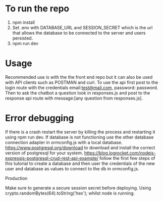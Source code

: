 # To run the repo

1. npm install
1. Set .env with DATABASE_URL and SESSION_SECRET which is the url that allows the database to be connected to the server and users persisted.
1. npm run dev

# Usage

Recommended use is with the the front end repo but it can also be used with API clients such as POSTMAN and curl.
To use the api first post to the login route with the credentials email:test@mail.com, password: password.
Then to ask the chatbot a question look in responses.js and post to the response api route with
message:[any question from responses.js].

# Error debugging

If there is a crash restart the server by killing the process and restarting it using npm run dev.
If database is not functioning use the other database connection adapter in ormconfig.js with a local database.
https://www.postgresql.org/download to download and install the correct version of postgresql for your system.
https://blog.logrocket.com/nodejs-expressjs-postgresql-crud-rest-api-example/ follow the first few steps of this tutorial to create a database and then user the credentials of the new user and database as values to connect to the db in ormconfig.js.

Production

Make sure to generate a secure session secret before deploying. Using crypto.randomBytes(64).toString('hex'); whilst node is running.
